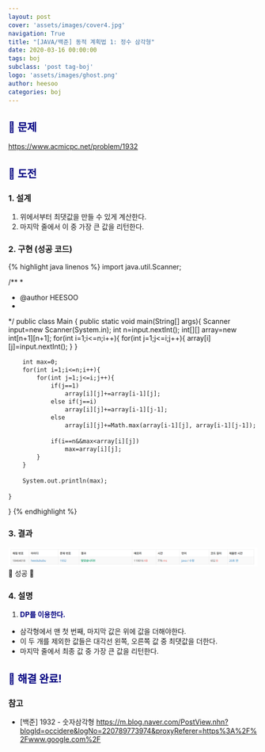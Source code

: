 ```yaml
---
layout: post
cover: 'assets/images/cover4.jpg'
navigation: True
title: "[JAVA/백준] 동적 계획법 1: 정수 삼각형"
date: 2020-03-16 00:00:00
tags: boj
subclass: 'post tag-boj'
logo: 'assets/images/ghost.png'
author: heesoo
categories: boj
---
```

## <span style="color:navy">👀 문제</span>
<https://www.acmicpc.net/problem/1932>

## <span style="color:navy">👊 도전</span>

### 1. 설계
1. 위에서부터 최댓값을 만들 수 있게 계산한다.
2. 마지막 줄에서 이 중 가장 큰 값을 리턴한다.

### 2. 구현 (성공 코드)
{% highlight java linenos %}
import java.util.Scanner;

/**
 * 
 * @author HEESOO
 *
 */
public class Main {
	public static void main(String[] args){
		Scanner input=new Scanner(System.in);
		int n=input.nextInt();
		int[][] array=new int[n+1][n+1];
		for(int i=1;i<=n;i++){
			for(int j=1;j<=i;j++){
				array[i][j]=input.nextInt();
			}
		}
		
		int max=0;
		for(int i=1;i<=n;i++){
			for(int j=1;j<=i;j++){
				if(j==1)
					array[i][j]+=array[i-1][j];
				else if(j==i)
					array[i][j]+=array[i-1][j-1];
				else
					array[i][j]+=Math.max(array[i-1][j], array[i-1][j-1]);
				
				if(i==n&&max<array[i][j])
					max=array[i][j];
			}
		}
		
		System.out.println(max);
		
	}
}
 {% endhighlight %}

### 3. 결과
![실행결과](./assets/images/200316_1.PNG)
🤟 성공 🤟 

### 4. 설명
1. **<span style="color:navy">DP를 이용한다.</span>**
- 삼각형에서 맨 첫 번째, 마지막 값은 위에 값을 더해야한다.
- 이 두 개를 제외한 값들은 대각선 왼쪽, 오른쪽 값 중 최댓값을 더한다.
- 마지막 줄에서 최종 값 중 가장 큰 값을 리턴한다.

## <span style="color:navy">👏 해결 완료!</span>

### 참고
- [백준] 1932 - 숫자삼각형 <https://m.blog.naver.com/PostView.nhn?blogId=occidere&logNo=220789773974&proxyReferer=https%3A%2F%2Fwww.google.com%2F>
